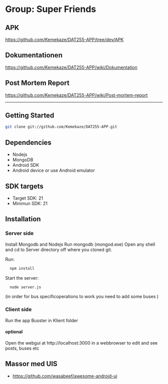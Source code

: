 # Group: Super Friends

## APK
https://github.com/Kemekaze/DAT255-APP/tree/dev/APK
## Dokumentationen
https://github.com/Kemekaze/DAT255-APP/wiki/Dokumentation
## Post Mortem Report
https://github.com/Kemekaze/DAT255-APP/wiki/Post-mortem-report

***

## Getting Started
```bash
git clone git://github.com/Kemekaze/DAT255-APP.git
```
## Dependencies
* Nodejs
* MongoDB
* Android SDK
* Android device or use Android emulator

## SDK targets
* Target SDK: 21
* Minimun SDK: 21

## Installation
### Server side 
Install Mongodb and Nodejs
Run mongodb (mongod.exe)
Open any shell and cd to Server directory off where you cloned git.

Run:
```bash
  npm install
```
Start the server:
```bash
  node server.js
```
(in order for bus specificoperations to work you need to add some buses )
### Client side 
Run the app Busster in Klient folder
#### optional
Open the webgui at http://localhost:3000 in a webbrowser to edit and see posts, buses etc


## Massor med UIS
* https://github.com/wasabeef/awesome-android-ui

